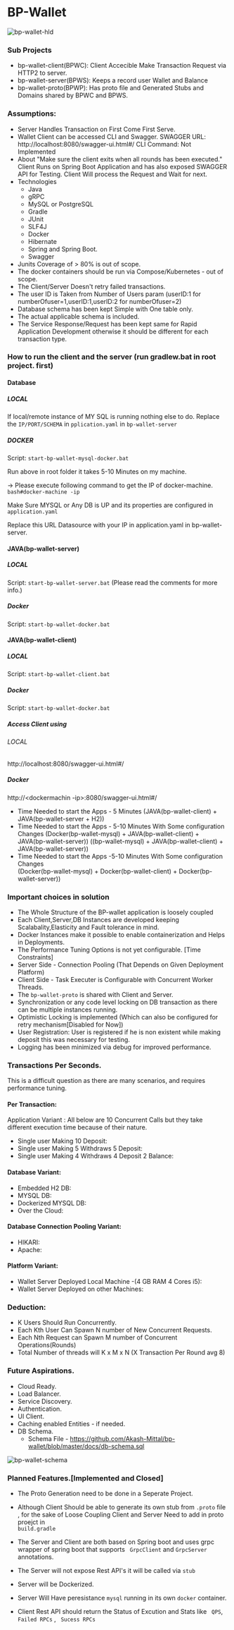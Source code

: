 # BP-Wallet

 ![bp-wallet-hld](https://user-images.githubusercontent.com/2044872/46343424-46fb5480-c65b-11e8-89e2-84bcb08c44ca.png)

### Sub Projects 

* bp-wallet-client(BPWC): Client Accecible Make Transaction Request via HTTP2 to server.
* bp-wallet-server(BPWS): Keeps a record user Wallet and Balance 
* bp-wallet-proto(BPWP): Has  proto file and Generated Stubs and Domains shared by BPWC and BPWS.


### Assumptions:

* Server Handles Transaction on First Come First Serve.
* Wallet Client can be accessed CLI and Swagger.
	SWAGGER URL: http://localhost:8080/swagger-ui.html#/
	CLI Command: Not Implemented
* About "Make sure the client exits when all rounds has been executed."
	Client Runs on Spring Boot Application and has also exposed SWAGGER API for Testing.
	Client Will process the Request and Wait for next.
* Technologies
	* Java
	* gRPC
	* MySQL or PostgreSQL
	* Gradle
	* JUnit
	* SLF4J
	* Docker
	* Hibernate
	* Spring and Spring Boot.
	* Swagger
* Junits Coverage of > 80% is out of scope.
* The docker containers should be run via Compose/Kubernetes - out of scope.
* The Client/Server Doesn't retry failed transactions.
* The user ID is Taken from Number of Users param (userID:1 for numberOfuser=1,userID:1,userID:2 for numberOfuser=2)  
* Database schema has been kept Simple with One table only.
* The actual applicable schema is included.
* The Service Response/Request has been kept same for Rapid Application Development otherwise it should be different for each transaction type.

### How to run the client and the server (run gradlew.bat in root project. first)

#### Database

##### LOCAL 

If local/remote instance of MY SQL is running nothing else to do.
Replace the `IP/PORT/SCHEMA` in `pplication.yaml` in `bp-wallet-server`

##### DOCKER

Script: `start-bp-wallet-mysql-docker.bat `

Run above in root folder it takes 5-10 Minutes on my machine.

-> Please execute following command to get the IP of docker-machine.
`bash#docker-machine -ip `

Make Sure MYSQL or Any DB is UP and its properties are configured in `application.yaml`

Replace this URL Datasource with your IP in application.yaml in bp-wallet-server.


#### JAVA(bp-wallet-server)


##### LOCAL 

Script: `start-bp-wallet-server.bat` (Please read the comments for more info.)

##### Docker
	
Script: `start-bp-wallet-docker.bat`
	
#### JAVA(bp-wallet-client)

##### LOCAL 

Script: `start-bp-wallet-client.bat`

##### Docker 

Script: `start-bp-wallet-docker.bat`
	
##### Access Client using 

###### LOCAL 

http://localhost:8080/swagger-ui.html#/

##### Docker

http://<dockermachin -ip>:8080/swagger-ui.html#/
	
	
* Time Needed to start the Apps - 5 Minutes	
(JAVA(bp-wallet-client) + JAVA(bp-wallet-server + H2))
* Time Needed to start the Apps - 5-10 Minutes With Some configuration Changes
(Docker(bp-wallet-mysql) + JAVA(bp-wallet-client) + JAVA(bp-wallet-server))
((bp-wallet-mysql) + JAVA(bp-wallet-client) + JAVA(bp-wallet-server))
* Time Needed to start the Apps -5-10 Minutes With Some configuration Changes	
(Docker(bp-wallet-mysql) + Docker(bp-wallet-client) + Docker(bp-wallet-server))


### Important choices in solution

* The Whole Structure of the BP-wallet application is loosely coupled 
* Each Client,Server,DB Instances are developed keeping Scalabality,Elasticity and Fault tolerance in mind.
* Docker Instances make it possible to enable containerization and Helps in Deployments.
* The Performance Tuning Options is not yet configurable. [Time Constraints]
* Server Side - Connection Pooling (That Depends on Given Deployment Platform)
* Client Side - Task Executer is Configurable with Concurrent Worker Threads.
* The `bp-wallet-proto` is shared with Client and Server.
* Synchronization or any code level locking on DB transaction as there can be multiple instances running.
* Optimistic Locking is implemented (Which can also be configured for retry mechanism[Disabled for Now])
* User Registration: User is registered if he is  non existent while making deposit this was necessary for testing.
* Logging has been minimized via debug for improved performance.

### Transactions Per Seconds.

This is a difficult question as there are many scenarios, and requires performance tuning.

#### Per Transaction:

Application Variant : All below are 10 Concurrent Calls but they take different execution time because of their nature.

* Single user Making 10 Deposit:
* Single user Making 5 Withdraws 5 Deposit:
* Single user Making 4 Withdraws 4 Deposit 2 Balance:

#### Database Variant:
	
* Embedded H2 DB:
* MYSQL DB:
* Dockerized MYSQL DB:
* Over the Cloud:
	
#### Database Connection Pooling Variant:
	
* HIKARI:
* Apache:
	
#### Platform Variant:
* Wallet Server Deployed Local Machine -(4 GB RAM 4 Cores i5):
* Wallet Server Deployed on other Machines:

### Deduction:

* K Users Should Run Concurrently.
* Each Kth User Can Spawn N number of New Concurrent Requests.
* Each Nth Request can Spawn M number of Concurrent Operations(Rounds)
* Total Number of threads will K x M x N (X Transaction Per Round avg 8)

### Future Aspirations.

* Cloud Ready.
* Load Balancer.
* Service Discovery.
* Authentication.
* UI Client.
* Caching enabled Entities - if needed.
* DB Schema.
  * Schema File - https://github.com/Akash-Mittal/bp-wallet/blob/master/docs/db-schema.sql

![bp-wallet-schema](https://user-images.githubusercontent.com/2044872/46343515-9fcaed00-c65b-11e8-88d1-a9ef37b8c6a3.png)


### Planned Features.[Implemented and Closed]

* The Proto Generation need to be done in a Seperate Project.
* Although Client Should be able to generate its own stub from 
``` .proto ```   file , for the sake of  Loose Coupling Client and Server Need to add in proto proejct in   
``` build.gradle ```

* The Server and Client are both based on Spring boot and uses grpc wrapper of spring boot that supports ` GrpcClient` and ` GrpcServer ` annotations.
* The Server will not expose Rest API's it will be called via ``` stub ``` 
* Server will be Dockerized.
* Server Will Have peresistance `mysql` running in its own ```docker``` container.
* Client Rest API should return the Status of Excution and Stats like ``` QPS```, ``` Failed RPCs ``` , ``` Sucess RPCs```



